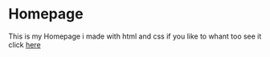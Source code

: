 # Homepage
This is my Homepage i made with html and css
if you like to whant too see it click <a href="https://schatzsuche.github.io/homepage/">here</a>
